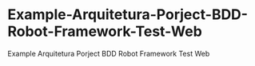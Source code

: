 # Example-Arquitetura-Porject-BDD-Robot-Framework-Test-Web
Example Arquitetura Porject BDD Robot Framework Test Web
